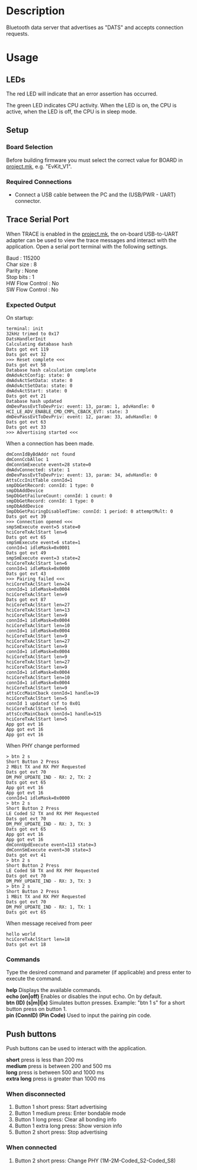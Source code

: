 # Description

Bluetooth data server that advertises as "DATS" and accepts connection requests.

# Usage

## LEDs

The red LED will indicate that an error assertion has occurred.  

The green LED indicates CPU activity. When the LED is on, the CPU is active, when the LED
is off, the CPU is in sleep mode.

## Setup

### Board Selection

Before building firmware you must select the correct value for BOARD in [project.mk](project.mk), e.g. "EvKit_V1".

### Required Connections
-   Connect a USB cable between the PC and the (USB/PWR - UART) connector.

## Trace Serial Port
When TRACE is enabled in the [project.mk](project.mk), the on-board USB-to-UART adapter can
be used to view the trace messages and interact with the application. Open a serial port terminal with
the following settings.

Baud            : 115200  
Char size       : 8  
Parity          : None  
Stop bits       : 1  
HW Flow Control : No  
SW Flow Control : No  

### Expected Output

On startup:
```
terminal: init
32kHz trimed to 0x17
DatsHandlerInit
Calculating database hash
Dats got evt 119
Dats got evt 32
>>> Reset complete <<<
Dats got evt 58
Database hash calculation complete
dmAdvActConfig: state: 0
dmAdvActSetData: state: 0
dmAdvActSetData: state: 0
dmAdvActStart: state: 0
Dats got evt 21
Database hash updated
dmDevPassEvtToDevPriv: event: 13, param: 1, advHandle: 0
HCI_LE_ADV_ENABLE_CMD_CMPL_CBACK_EVT: state: 3
dmDevPassEvtToDevPriv: event: 12, param: 33, advHandle: 0
Dats got evt 63
Dats got evt 33
>>> Advertising started <<<
```

When a connection has been made.
```
dmConnIdByBdAddr not found
dmConnCcbAlloc 1
dmConnSmExecute event=28 state=0
dmAdvConnected: state: 1
dmDevPassEvtToDevPriv: event: 13, param: 34, advHandle: 0
AttsCccInitTable connId=1
smpDbGetRecord: connId: 1 type: 0
smpDbAddDevice
SmpDbGetFailureCount: connId: 1 count: 0
smpDbGetRecord: connId: 1 type: 0
smpDbAddDevice
SmpDbGetPairingDisabledTime: connId: 1 period: 0 attemptMult: 0
Dats got evt 39
>>> Connection opened <<<
smpSmExecute event=5 state=0
hciCoreTxAclStart len=6
Dats got evt 65
smpSmExecute event=6 state=1
connId=1 idleMask=0x0001
Dats got evt 49
smpSmExecute event=3 state=2
hciCoreTxAclStart len=6
connId=1 idleMask=0x0000
Dats got evt 43
>>> Pairing failed <<<
hciCoreTxAclStart len=24
connId=1 idleMask=0x0004
hciCoreTxAclStart len=9
Dats got evt 87
hciCoreTxAclStart len=27
hciCoreTxAclStart len=13
hciCoreTxAclStart len=9
connId=1 idleMask=0x0004
hciCoreTxAclStart len=10
connId=1 idleMask=0x0004
hciCoreTxAclStart len=9
hciCoreTxAclStart len=27
hciCoreTxAclStart len=9
connId=1 idleMask=0x0004
hciCoreTxAclStart len=9
hciCoreTxAclStart len=27
hciCoreTxAclStart len=9
connId=1 idleMask=0x0004
hciCoreTxAclStart len=10
connId=1 idleMask=0x0004
hciCoreTxAclStart len=9
attsCccMainCback connId=1 handle=19
hciCoreTxAclStart len=5
connId 1 updated csf to 0x01
hciCoreTxAclStart len=5
attsCccMainCback connId=1 handle=515
hciCoreTxAclStart len=5
App got evt 16
App got evt 16
App got evt 16
```

When PHY change performed
```
> btn 2 s
Short Button 2 Press
2 MBit TX and RX PHY Requested
Dats got evt 70
DM_PHY_UPDATE_IND - RX: 2, TX: 2
Dats got evt 65
App got evt 16
App got evt 16
connId=1 idleMask=0x0000
> btn 2 s
Short Button 2 Press
LE Coded S2 TX and RX PHY Requested
Dats got evt 70
DM_PHY_UPDATE_IND - RX: 3, TX: 3
Dats got evt 65
App got evt 16
App got evt 16
dmConnUpdExecute event=113 state=3
dmConnSmExecute event=30 state=3
Dats got evt 41
> btn 2 s
Short Button 2 Press
LE Coded S8 TX and RX PHY Requested
Dats got evt 70
DM_PHY_UPDATE_IND - RX: 3, TX: 3
> btn 2 s
Short Button 2 Press
1 MBit TX and RX PHY Requested
Dats got evt 70
DM_PHY_UPDATE_IND - RX: 1, TX: 1
Dats got evt 65
```

When message received from peer
```
hello world
hciCoreTxAclStart len=18
Dats got evt 18
```

### Commands
Type the desired command and parameter (if applicable) and press enter to execute the command.  

__help__  Displays the available commands.  
__echo (on|off)__  Enables or disables the input echo. On by default.  
__btn (ID) (s|m|l|x)__  Simulates button presses. Example: "btn 1 s" for a short button press on button 1.  
__pin (ConnID) (Pin Code)__  Used to input the pairing pin code.  

## Push buttons
Push buttons can be used to interact with the application.

__short__ press is less than 200 ms  
__medium__ press is between 200 and 500 ms  
__long__ press is between 500 and 1000 ms  
__extra long__ press is greater than 1000 ms  

### When disconnected
1. Button 1 short press: Start advertising
2. Button 1 medium press: Enter bondable mode
3. Button 1 long press: Clear all bonding info
4. Button 1 extra long press: Show version info
5. Button 2 short press: Stop advertising

### When connected
1. Button 2 short press: Change PHY (1M-2M-Coded_S2-Coded_S8)
